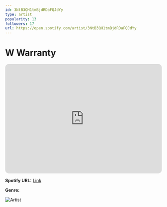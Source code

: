 ```yaml
---
id: 3NtB3QH1tmBjdRDaFQJdYy
type: artist
popularity: 13
followers: 17
url: https://open.spotify.com/artist/3NtB3QH1tmBjdRDaFQJdYy
---
```

# W Warranty

<iframe style="border-radius:12px" src="https://open.spotify.com/embed/artist/3NtB3QH1tmBjdRDaFQJdYy" width="100%" height="352" frameBorder="0" allowfullscreen="" allow="autoplay; clipboard-write; encrypted-media; fullscreen; picture-in-picture" loading="lazy"></iframe>

**Spotify URL:** [Link](https://open.spotify.com/artist/3NtB3QH1tmBjdRDaFQJdYy)

**Genre:** 

![Artist](https://i.scdn.co/image/ab67616d0000b27377c1e9ef86f10063abd0b5e2)
